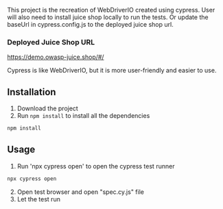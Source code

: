 This project is the recreation of WebDriverIO created using cypress.
User will also need to install juice shop locally to run the tests.
Or update the baseUrl in cypress.config.js to the deployed juice shop url.

### Deployed Juice Shop URL
https://demo.owasp-juice.shop/#/

Cypress is like WebDriverIO, but it is more user-friendly and easier to use.

## Installation
1. Download the project
2. Run `npm install` to install all the dependencies
```bash
npm install
```

## Usage
1. Run 'npx cypress open' to open the cypress test runner
```bash
npx cypress open
```
2. Open test browser and open "spec.cy.js" file
3. Let the test run